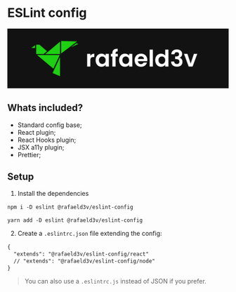 # ESLint config

![rafaeld3v](./logo.svg)

## Whats included?

- Standard config base;
- React plugin;
- React Hooks plugin;
- JSX a11y plugin;
- Prettier;

## Setup

1. Install the dependencies

```
npm i -D eslint @rafaeld3v/eslint-config
```

```
yarn add -D eslint @rafaeld3v/eslint-config
```

2. Create a `.eslintrc.json` file extending the config:

```
{
  "extends": "@rafaeld3v/eslint-config/react"
  // "extends": "@rafaeld3v/eslint-config/node"
}
```

> You can also use a `.eslintrc.js` instead of JSON if you prefer.
